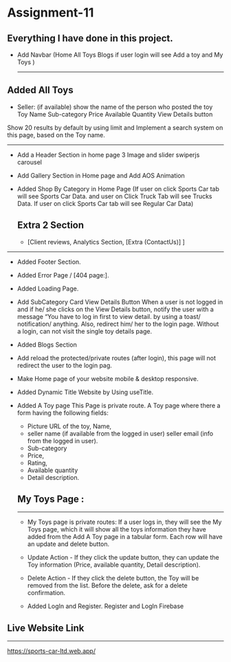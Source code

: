 # Assignment-11

## Everything I have done in this project.

- Add Navbar (Home
  All Toys
  Blogs if user login will see Add a toy and My Toys
  )

  ***

## Added All Toys

- Seller: (if available) show the name of the person who posted the toy
  Toy Name
  Sub-category
  Price
  Available Quantity
  View Details button

Show 20 results by default by using limit and Implement a search system on this page, based on the Toy name.

---

- Add a Header Section in home page 3 Image and slider swiperjs carousel

- Add Gallery Section in Home page and Add AOS Animation

- Added Shop By Category in Home Page (If user on click Sports Car tab will see Sports Car
  Data. and user on Click Truck Tab will see Trucks Data. If user on click Sports Car tab will see Regular Car
  Data)

  ## Extra 2 Section

  - [Client reviews, Analytics Section, [Extra (ContactUs)] ]

---

- Added Footer Section.
- Added Error Page / [404 page:].
- Added Loading Page.
- Add SubCategory Card View Details Button When a user is not logged in and if he/ she clicks on the View Details button, notify the user with a message “You have to log in first to view detail. by using a toast/ notification/ anything. Also, redirect him/ her to the login page. Without a login, can not visit the single toy details page.

- Added Blogs Section
- Add reload the protected/private routes (after login), this page will not redirect the user to the login pag.

- Make Home page of your website mobile & desktop responsive.
- Added Dynamic Title Website by Using useTitle.

- Added A Toy page This Page is private route. A Toy page where there a form having the following fields:

  - Picture URL of the toy,
    Name,
  - seller name (if available from the logged in user)
    seller email (info from the logged in user).
  - Sub-category
  - Price,
  - Rating,
  - Available quantity
  - Detail description.

  ## My Toys Page :

  ***

  - My Toys page is private routes: If a user logs in, they will see the My Toys page, which it will show all the toys information they have added from the Add A Toy page in a tabular form. Each row will have an update and delete button.
  - Update Action - If they click the update button, they can update the Toy information (Price, available quantity, Detail description).
  - Delete Action - If they click the delete button, the Toy will be removed from the list. Before the delete, ask for a delete confirmation.

  - Added LogIn and Register. Register and LogIn Firebase

## Live Website Link

---

https://sports-car-ltd.web.app/
